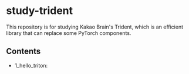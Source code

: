 # study-trident
This repository is for studying Kakao Brain's Trident, which is an efficient library that can replace some PyTorch components. 


## Contents

- 1_hello_triton: 
